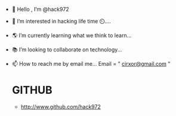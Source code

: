 - 👋 Hello , I’m @hack972
- 📖 I’m interested in hacking life time ⏲️....
- 🌎 I’m currently learning what we think to learn...
- 📚 I’m looking to collaborate on technology...
- 📫 How to reach me by email me...
  Email = " cirxor@gmail.com "

     # GITHUB #
  * http://www.github.com/hack972
